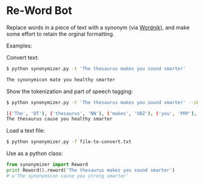 # Re-Word Bot

Replace words in a piece of text with a synonym (via [Wordnik](wordnik.com)), and make some effort to retain the orginal formatting.

Examples:

Convert text:
```bash
$ python synonymizer.py -t 'The thesaurus makes you sound smarter'

The synonymicon mate you healthy smarter
```

Show the tokenization and part of speech tagging:
```bash
$ python synonymizer.py -t 'The thesaurus makes you sound smarter' --show_tokens=true

[('The', 'DT'), ('thesaurus', 'NN'), ('makes', 'VBZ'), ('you', 'PRP'), ('sound', 'VBP'), ('smarter', 'NN')]
The thesaurus cause you healthy smarter
```

Load a text file:
```bash
$ python synonymizer.py -f file-to-convert.txt
```

Use as a python class:
```python
from synonymizer import Reword
print Reword().reword('The thesaurus makes you sound smarter')
# u'The synonymicon cause you strong smarter'
```
